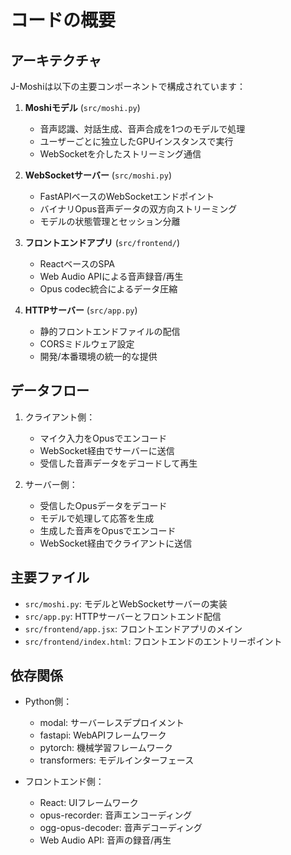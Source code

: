 # コードの概要

## アーキテクチャ

J-Moshiは以下の主要コンポーネントで構成されています：

1. **Moshiモデル** (`src/moshi.py`)
   - 音声認識、対話生成、音声合成を1つのモデルで処理
   - ユーザーごとに独立したGPUインスタンスで実行
   - WebSocketを介したストリーミング通信

2. **WebSocketサーバー** (`src/moshi.py`)
   - FastAPIベースのWebSocketエンドポイント
   - バイナリOpus音声データの双方向ストリーミング
   - モデルの状態管理とセッション分離

3. **フロントエンドアプリ** (`src/frontend/`)
   - ReactベースのSPA
   - Web Audio APIによる音声録音/再生
   - Opus codec統合によるデータ圧縮

4. **HTTPサーバー** (`src/app.py`)
   - 静的フロントエンドファイルの配信
   - CORSミドルウェア設定
   - 開発/本番環境の統一的な提供

## データフロー

1. クライアント側：
   - マイク入力をOpusでエンコード
   - WebSocket経由でサーバーに送信
   - 受信した音声データをデコードして再生

2. サーバー側：
   - 受信したOpusデータをデコード
   - モデルで処理して応答を生成
   - 生成した音声をOpusでエンコード
   - WebSocket経由でクライアントに送信

## 主要ファイル

- `src/moshi.py`: モデルとWebSocketサーバーの実装
- `src/app.py`: HTTPサーバーとフロントエンド配信
- `src/frontend/app.jsx`: フロントエンドアプリのメイン
- `src/frontend/index.html`: フロントエンドのエントリーポイント

## 依存関係

- Python側：
  - modal: サーバーレスデプロイメント
  - fastapi: WebAPIフレームワーク
  - pytorch: 機械学習フレームワーク
  - transformers: モデルインターフェース

- フロントエンド側：
  - React: UIフレームワーク
  - opus-recorder: 音声エンコーディング
  - ogg-opus-decoder: 音声デコーディング
  - Web Audio API: 音声の録音/再生